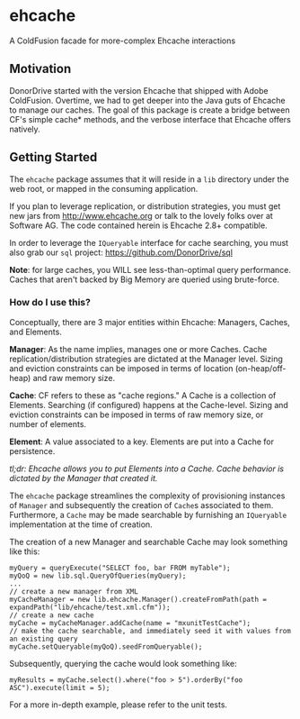 # ehcache
A ColdFusion facade for more-complex Ehcache interactions

## Motivation
DonorDrive started with the version Ehcache that shipped with Adobe ColdFusion. Overtime, we had to get deeper into the Java guts of Ehcache to manage our caches. The goal of this package is create a bridge between CF's simple cache* methods, and the verbose interface that Ehcache offers natively.

## Getting Started
The `ehcache` package assumes that it will reside in a `lib` directory under the web root, or mapped in the consuming application.

If you plan to leverage replication, or distribution strategies, you must get new jars from http://www.ehcache.org or talk to the lovely folks over at Software AG. The code contained herein is Ehcache 2.8+ compatible.

In order to leverage the `IQueryable` interface for cache searching, you must also grab our `sql` project: https://github.com/DonorDrive/sql

**Note**: for large caches, you WILL see less-than-optimal query performance. Caches that aren't backed by Big Memory are queried using brute-force.

### How do I use this?
Conceptually, there are 3 major entities within Ehcache: Managers, Caches, and Elements.

**Manager**: As the name implies, manages one or more Caches. Cache replication/distribution strategies are dictated at the Manager level. Sizing and eviction constraints can be imposed in terms of location (on-heap/off-heap) and raw memory size.

**Cache**: CF refers to these as "cache regions." A Cache is a collection of Elements. Searching (if configured) happens at the Cache-level. Sizing and eviction constraints can be imposed in terms of raw memory size, or number of elements.

**Element**: A value associated to a key. Elements are put into a Cache for persistence.

*tl;dr: Ehcache allows you to put Elements into a Cache. Cache behavior is dictated by the Manager that created it.*

The `ehcache` package streamlines the complexity of provisioning instances of `Manager` and subsequently the creation of `Cache`s associated to them. Furthermore, a `Cache` may be made searchable by furnishing an `IQueryable` implementation at the time of creation.

The creation of a new Manager and searchable Cache may look something like this:

```
myQuery = queryExecute("SELECT foo, bar FROM myTable");
myQoQ = new lib.sql.QueryOfQueries(myQuery);
...
// create a new manager from XML
myCacheManager = new lib.ehcache.Manager().createFromPath(path = expandPath("lib/ehcache/test.xml.cfm"));
// create a new cache
myCache = myCacheManager.addCache(name = "mxunitTestCache");
// make the cache searchable, and immediately seed it with values from an existing query
myCache.setQueryable(myQoQ).seedFromQueryable();
```

Subsequently, querying the cache would look something like:

`myResults = myCache.select().where("foo > 5").orderBy("foo ASC").execute(limit = 5);`

For a more in-depth example, please refer to the unit tests.
